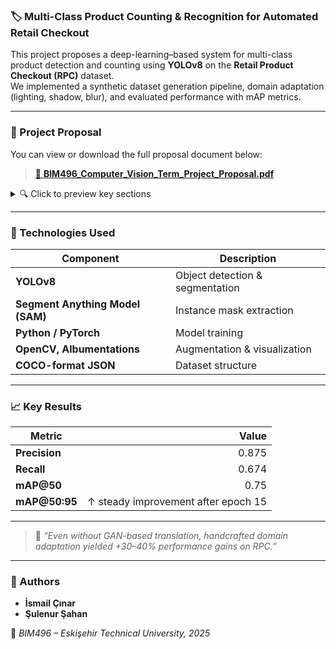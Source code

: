 ### 🏷️ Multi-Class Product Counting & Recognition for Automated Retail Checkout  

This project proposes a deep-learning–based system for multi-class product detection and counting using **YOLOv8** on the **Retail Product Checkout (RPC)** dataset.  
We implemented a synthetic dataset generation pipeline, domain adaptation (lighting, shadow, blur), and evaluated performance with mAP metrics.

---

### 📄 Project Proposal  
You can view or download the full proposal document below:  
> [📘 **BIM496_Computer_Vision_Term_Project_Proposal.pdf**](./BIM496_Computer_Vision_Term_Project_Proposal.pdf)

<details>
<summary>🔍 Click to preview key sections</summary>

- **Introduction** – Motivation and overview  
- **Related Work** – Comparison with existing methods  
- **Dataset Description** – RPC structure and challenges  
- **Methodology** – SAM-based segmentation and domain adaptation  
- **Evaluation & Results** – YOLOv8 performance metrics  
- **Conclusion** – Observations and future work  

</details>

---

### 🧩 Technologies Used
| Component | Description |
|------------|-------------|
| **YOLOv8** | Object detection & segmentation |
| **Segment Anything Model (SAM)** | Instance mask extraction |
| **Python / PyTorch** | Model training |
| **OpenCV, Albumentations** | Augmentation & visualization |
| **COCO-format JSON** | Dataset structure |

---

### 📈 Key Results
| Metric | Value |
|--------|-------:|
| **Precision** | 0.875 |
| **Recall** | 0.674 |
| **mAP@50** | 0.75 |
| **mAP@50:95** | ↑ steady improvement after epoch 15 |

---

> 🧩 *“Even without GAN-based translation, handcrafted domain adaptation yielded +30–40% performance gains on RPC.”*

---

### 👥 Authors
- **İsmail Çınar**  
- **Şulenur Şahan**  

📅 *BIM496 – Eskişehir Technical University, 2025*  
